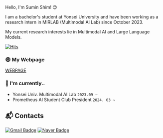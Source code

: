 Hello, I'm Sumin Shim! 😊

I am a bachelor's student at Yonsei University and have been working as a research intern in MIRLAB (Multimodal AI Lab) since October 2023.

My current research interests lie in Multimodal AI and Large Language Models.

[![Hits](https://hits.seeyoufarm.com/api/count/incr/badge.svg?url=https%3A%2F%2Fgithub.com%2Fuse08174&count_bg=%23FFD7F4&title_bg=%23FF8ACD&icon=&icon_color=%23E7E7E7&title=hits&edge_flat=false)](https://hits.seeyoufarm.com)

### 😄 My Webpage
[WEBPAGE](https://use08174.github.io/SuminShim/)

### 🔭 I'm currently..
  - Yonsei Univ. Multimodal AI Lab `2023.09 ~`
  - Prometheus AI Student Club President `2024. 03 ~`


## :mailbox_with_mail: Contacts
[![Gmail Badge](https://img.shields.io/badge/Gmail-d14836?style=flat-square&logo=Gmail&logoColor=white&link=mailto:use08174@yonsei.ac.kr)](mailto:use08174@yonsei.ac.kr)
[![Naver Badge](https://img.shields.io/badge/Naver-03C75A?style=flat-square&logo=Naver&logoColor=white&link=mailto:use08174@naver.com)](mailto:use08174@naver.com)
<!--
**use08174/use08174** is a ✨ _special_ ✨ repository because its `README.md` (this file) appears on your GitHub profile.

Here are some ideas to get you started:

- 🔭 I’m currently working on ...
- 🌱 I’m currently learning ...
- 👯 I’m looking to collaborate on ...
- 🤔 I’m looking for help with ...
- 💬 Ask me about ...
- 📫 How to reach me: ...
- 😄 Pronouns: ...
- ⚡ Fun fact: ...
-->
